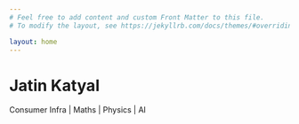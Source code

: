 ```yaml
---
# Feel free to add content and custom Front Matter to this file.
# To modify the layout, see https://jekyllrb.com/docs/themes/#overriding-theme-defaults

layout: home
---
```


<div class="dark:bg-gray-900 text-white min-h-screen">
  <div class="container mx-auto p-8">
    <h1 class="text-4xl font-bold">Jatin Katyal</h1>
    <p class="text-lg mt-2">Consumer Infra | Maths | Physics | AI</p>
  </div>
</div>
